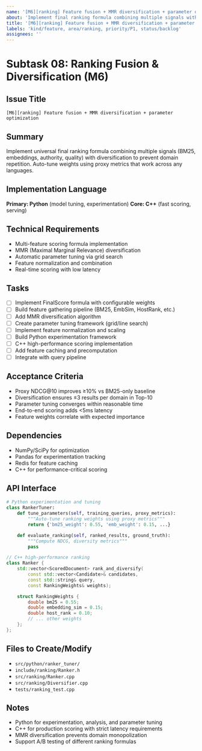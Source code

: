 ```yaml
---
name: '[M6][ranking] Feature fusion + MMR diversification + parameter optimization'
about: 'Implement final ranking formula combining multiple signals with diversification and auto-tuning'
title: '[M6][ranking] Feature fusion + MMR diversification + parameter optimization'
labels: 'kind/feature, area/ranking, priority/P1, status/backlog'
assignees: ''
---
```


# Subtask 08: Ranking Fusion & Diversification (M6)

## Issue Title
`[M6][ranking] Feature fusion + MMR diversification + parameter optimization`

## Summary
Implement universal final ranking formula combining multiple signals (BM25, embeddings, authority, quality) with diversification to prevent domain repetition. Auto-tune weights using proxy metrics that work across any languages.

## Implementation Language
**Primary: Python** (model tuning, experimentation)
**Core: C++** (fast scoring, serving)

## Technical Requirements
- Multi-feature scoring formula implementation
- MMR (Maximal Marginal Relevance) diversification
- Automatic parameter tuning via grid search
- Feature normalization and combination
- Real-time scoring with low latency

## Tasks
- [ ] Implement FinalScore formula with configurable weights
- [ ] Build feature gathering pipeline (BM25, EmbSim, HostRank, etc.)
- [ ] Add MMR diversification algorithm
- [ ] Create parameter tuning framework (grid/line search)
- [ ] Implement feature normalization and scaling
- [ ] Build Python experimentation framework
- [ ] C++ high-performance scoring implementation
- [ ] Add feature caching and precomputation
- [ ] Integrate with query pipeline

## Acceptance Criteria
- Proxy NDCG@10 improves ≥10% vs BM25-only baseline
- Diversification ensures ≤3 results per domain in Top-10
- Parameter tuning converges within reasonable time
- End-to-end scoring adds <5ms latency
- Feature weights correlate with expected importance

## Dependencies
- NumPy/SciPy for optimization
- Pandas for experimentation tracking
- Redis for feature caching
- C++ for performance-critical scoring

## API Interface
```python
# Python experimentation and tuning
class RankerTuner:
    def tune_parameters(self, training_queries, proxy_metrics):
        """Auto-tune ranking weights using proxy metrics"""
        return {'bm25_weight': 0.55, 'emb_weight': 0.15, ...}

    def evaluate_ranking(self, ranked_results, ground_truth):
        """Compute NDCG, diversity metrics"""
        pass
```

```cpp
// C++ high-performance ranking
class Ranker {
    std::vector<ScoredDocument> rank_and_diversify(
        const std::vector<Candidate>& candidates,
        const std::string& query,
        const RankingWeights& weights);

    struct RankingWeights {
        double bm25 = 0.55;
        double embedding_sim = 0.15;
        double host_rank = 0.10;
        // ... other weights
    };
};
```

## Files to Create/Modify
- `src/python/ranker_tuner/`
- `include/ranking/Ranker.h`
- `src/ranking/Ranker.cpp`
- `src/ranking/Diversifier.cpp`
- `tests/ranking_test.cpp`

## Notes
- Python for experimentation, analysis, and parameter tuning
- C++ for production scoring with strict latency requirements
- MMR diversification prevents domain monopolization
- Support A/B testing of different ranking formulas
